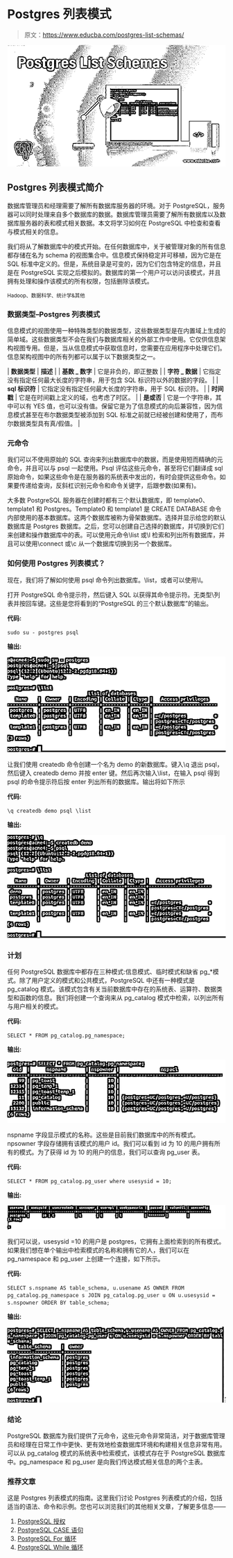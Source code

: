 # Postgres 列表模式

> 原文：<https://www.educba.com/postgres-list-schemas/>

![Postgres List Schemas](img/aada8bb432c0e9e9d8e1d34429b61c99.png)



## Postgres 列表模式简介

数据库管理员和经理需要了解所有数据库服务器的环境。对于 PostgreSQL，服务器可以同时处理来自多个数据库的数据。数据库管理员需要了解所有数据库以及数据库服务器的表和模式相关数据。本文将学习如何在 PostgreSQL 中检查和查看与模式相关的信息。

我们将从了解数据库中的模式开始。在任何数据库中，关于被管理对象的所有信息都存储在名为 schema 的视图集合中。信息模式保持稳定并可移植，因为它是在 SQL 标准中定义的。但是，系统目录是可变的，因为它们包含特定的信息，并且是在 PostgreSQL 实现之后模拟的。数据库的第一个用户可以访问该模式，并且拥有处理和操作该模式的所有权限，包括删除该模式。

<small>Hadoop、数据科学、统计学&其他</small>

### 数据类型–Postgres 列表模式

信息模式的视图使用一种特殊类型的数据类型，这些数据类型是在内置域上生成的简单域。这些数据类型不会在我们与数据库相关的外部工作中使用。它仅供信息架构视图专用。但是，当从信息模式中获取信息时，您需要在应用程序中处理它们。信息架构视图中的所有列都可以属于以下数据类型之一。

| **数据类型** | **描述** |
| **基数 _ 数字** | 它是非负的，即正整数 |
| **字符 _ 数据** | 它指定没有指定任何最大长度的字符串，用于包含 SQL 标识符以外的数据的字段。 |
| **sql 标识符** | 它指定没有指定任何最大长度的字符串，用于 SQL 标识符。 |
| **时间戳** | 它是在时间戳上定义的域，也考虑了时区。 |
| **是或否** | 它是一个字符串，其中可以有 YES 值，也可以没有值。保留它是为了信息模式的向后兼容性，因为信息模式甚至在布尔数据类型被添加到 SQL 标准之前就已经被创建和使用了，而布尔数据类型具有真/假值。 |

### 元命令

我们可以不使用原始的 SQL 查询来列出数据库中的数据，而是使用短而精确的元命令，并且可以与 psql 一起使用。Psql 评估这些元命令，甚至将它们翻译成 sql 原始命令，如果这些命令是在服务器的系统表中发出的，有时会提供这些命令。如果要传递给查询，反斜杠识别元命令和命令关键字，后跟参数(如果有)。

大多数 PostgreSQL 服务器在创建时都有三个默认数据库，即 template0、template1 和 Postgres。Template0 和 template1 是 CREATE DATABASE 命令内部使用的基本数据库。这两个数据库被称为骨架数据库。选择并显示给您的默认数据库是 Postgres 数据库。之后，您可以创建自己选择的数据库，并切换到它们来创建和操作数据库中的表。可以使用元命令\list 或\l 检索和列出所有数据库，并且可以使用\connect 或\c 从一个数据库切换到另一个数据库。

### 如何使用 Postgres 列表模式？

现在，我们将了解如何使用 psql 命令列出数据库。\list，或者可以使用\l。

打开 PostgreSQL 命令提示符，然后键入 SQL 以获得其命令提示符。无类型\列表并按回车键。这些是您将看到的“PostgreSQL 的三个默认数据库”的输出。

**代码:**

`sudo su - postgres
psql`

**输出:**

![psql command](img/94b38534591ddc6bee1ecb18656c92cb.png)



让我们使用 createdb 命令创建一个名为 demo 的新数据库。键入\q 退出 psql，然后键入 createdb demo 并按 enter 键。然后再次输入\list，在输入 psql 得到 psql 的命令提示符后按 enter 列出所有的数据库。输出将如下所示

**代码:**

`\q
createdb demo
psql
\list`

**输出:**

![psql command](img/bf00008c78eb944218d43e7ea9c9a36c.png)



### 计划

任何 PostgreSQL 数据库中都存在三种模式:信息模式、临时模式和缺省 pg_*模式。除了用户定义的模式和公共模式，PostgreSQL 中还有一种模式是 pg_catalog 模式。该模式包含有关当前数据库中存在的系统表、运算符、数据类型和函数的信息。我们将创建一个查询来从 pg_catalog 模式中检索，以列出所有与用户相关的模式。

**代码:**

`SELECT * FROM pg_catalog.pg_namespace;`

**输出:**

![Postgres List Schemas - 3](img/40f621add5d34c512a765b83a4d1df73.png)



nspname 字段显示模式的名称。这些是目前我们数据库中的所有模式。npsowner 字段存储拥有该模式的用户 id。我们可以看到 id 为 10 的用户拥有所有的模式。为了获得 id 为 10 的用户的信息，我们可以查询 pg_user 表。

**代码:**

`SELECT * FROM pg_catalog.pg_user where usesysid = 10;`

**输出:**

![Postgres List Schemas - 4](img/2098e485940691d6e7df199138aa1e16.png)



我们可以说，usesysid =10 的用户是 postgres，它拥有上面检索到的所有模式。如果我们想在单个输出中检索模式的名称和拥有它的人，我们可以在 pg_namespace 和 pg_user 上创建一个连接，如下所示。

**代码:**

`SELECT s.nspname AS table_schema, u.usename AS OWNER FROM pg_catalog.pg_namespace s JOIN pg_catalog.pg_user u ON u.usesysid = s.nspowner ORDER BY table_schema;`

**输出:**

![Postgres List Schemas - 5](img/22a0c3e87bed0049e489c58f98f5bfed.png)



### 结论

PostgreSQL 数据库为我们提供了元命令，这些元命令非常简洁，对于数据库管理员和经理在日常工作中更快、更有效地检查数据库环境和构建相关信息非常有用。可以从 pg_catalog 模式的系统表中检索模式，该模式存在于 PostgreSQL 数据库中。pg_namespace 和 pg_user 是向我们传达模式相关信息的两个主表。

### 推荐文章

这是 Postgres 列表模式的指南。这里我们讨论 Postgres 列表模式的介绍，包括适当的语法、命令和示例。您也可以浏览我们的其他相关文章，了解更多信息——

1.  [PostgreSQL 授权](https://www.educba.com/postgresql-grant/)
2.  [PostgreSQL CASE 语句](https://www.educba.com/postgresql-case-statement/)
3.  [PostgreSQL For 循环](https://www.educba.com/postgresql-for-loop/)
4.  [PostgreSQL While 循环](https://www.educba.com/postgresql-while-loop/)